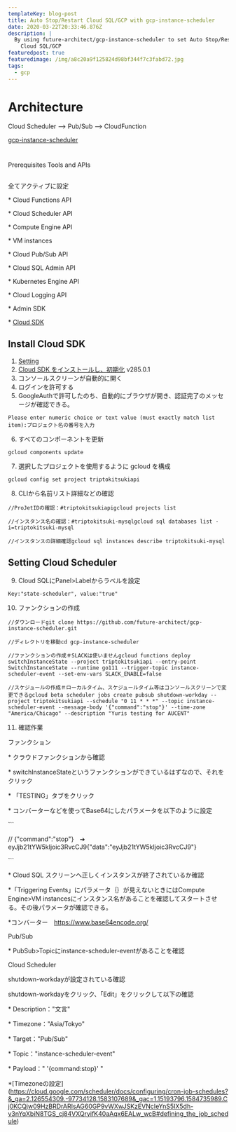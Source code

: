 ```yaml
---
templateKey: blog-post
title: Auto Stop/Restart Cloud SQL/GCP with gcp-instance-scheduler
date: 2020-03-22T20:33:46.876Z
description: |
  By using future-architect/gcp-instance-scheduler to set Auto Stop/Restart
    Cloud SQL/GCP
featuredpost: true
featuredimage: /img/a8c20a9f125824d98bf344f7c3fabd72.jpg
tags:
  - gcp
---
```

# Architecture

Cloud Scheduler --> Pub/Sub --> CloudFunction

[gcp-instance-scheduler](https://cloud.google.com/scheduler/docs/start-and-stop-compute-engine-instances-on-a-schedule)

# 

Prerequisites Tools and APIs

## 

全てアクティブに設定

\* Cloud Functions API

\* Cloud Scheduler API

\* Compute Engine API

\* VM instances

\* Cloud Pub/Sub API

\* Cloud SQL Admin API

\* Kubernetes Engine API

\* Cloud Logging API

\* Admin SDK

\* [Cloud SDK](https://cloud.google.com/sdk/docs)

## Install Cloud SDK

1. [Setting](https://cloud.google.com/scheduler/docs/setup)
2. [Cloud SDK をインストールし、初期化](https://cloud.google.com/sdk/docs)
   v285.0.1
3. コンソールスクリーンが自動的に開く
4. ログインを許可する
5. GoogleAuthで許可したのち、自動的にブラウザが開き、認証完了のメッセージが確認できる。


```
Please enter numeric choice or text value (must exactly match list
item):プロジェクト名の番号を入力
```

6. すべてのコンポーネントを更新


```
gcloud components update
```

7. 選択したプロジェクトを使用するように gcloud を構成


```
gcloud config set project triptokitsukiapi
```

8. CLIから名前リスト詳細などの確認


```
//ProJetIDの確認：#triptokitsukiapigcloud projects list
```

```
//インスタンス名の確認：#triptokitsuki-mysqlgcloud sql databases list -i=triptokitsuki-mysql
```

```
//インスタンスの詳細確認gcloud sql instances describe triptokitsuki-mysql
```

## 

## Setting Cloud Scheduler

9. Cloud SQLにPanel>Labelからラベルを設定


```
Key:"state-scheduler", value:"true"
```

10. ファンクションの作成


```
//ダウンロードgit clone https://github.com/future-architect/gcp-instance-scheduler.git
```

```
//ディレクトリを移動cd gcp-instance-scheduler
```

```
//ファンクションの作成＃SLACKは使いませんgcloud functions deploy switchInstanceState --project triptokitsukiapi --entry-point SwitchInstanceState --runtime go111 --trigger-topic instance-scheduler-event --set-env-vars SLACK_ENABLE=false
```

```
//スケジュールの作成＃ローカルタイム、スケジュールタイム等はコンソールスクリーンで変更できるgcloud beta scheduler jobs create pubsub shutdown-workday --project triptokitsukiapi --schedule "0 11 * * *" --topic instance-scheduler-event --message-body '{"command":"stop"}' --time-zone "America/Chicago" --description "Yuris testing for AUCENT"
```

11. 確認作業

ファンクション

\* クラウドファンクションから確認

\* switchInstanceStateというファンクションができているはずなので、それをクリック

\* 「TESTING」タブをクリック

\* コンバーターなどを使ってBase64にしたパラメータを以下のように設定

\`\``

// {"command":"stop"}　➔　eyJjb21tYW5kIjoic3RvcCJ9{"data":"eyJjb21tYW5kIjoic3RvcCJ9"}

\`\``

\* Cloud SQL スクリーンへ正しくインスタンスが終了されているか確認

\*「Triggering Events」にパラメータ｛｝が見えないときにはCompute Engine>VM instancesにインスタンス名があることを確認してスタートさせる。その後パラメータが確認できる。

\*コンバーター　https://www.base64encode.org/

 Pub/Sub

\* PubSub>Topicにinstance-scheduler-eventがあることを確認

  Cloud Scheduler

shutdown-workdayが設定されている確認

shutdown-workdayをクリック、「Edit」をクリックして以下の確認

\* Description："文言"

\* Timezone："Asia/Tokyo"

\* Target："Pub/Sub"

\* Topic："instance-scheduler-event"

\* Payload：" '{command:stop}' "

\*\[Timezoneの設定](https://cloud.google.com/scheduler/docs/configuring/cron-job-schedules?&_ga=2.126554309.-97734128.1583107689&_gac=1.15193796.1584735989.Cj0KCQjw09HzBRDrARIsAG60GP9vWXwJSKzEVNcIeYnS5IX5dh-v3nYqXbiN8TGS_cj84VXQryifK40aAqx6EALw_wcB#defining_the_job_schedule)
